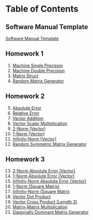 # Table of Contents

## Software Manual Template
[Software Manual Template](Software_Manual.md)
## Homework 1

1. [Machine Single Precision](MachineErrorSinglePrecision.md)
2. [Machine Double Precision](MachineErrorDoublePrecision.md)
3. [Matrix Struct](MatrixStruct.md)
4. [Random Matrix Generator](RandomMatrixGenerator.md)

## Homework 2

5. [Absolute Error](AbsoluteError.md)
6. [Relative Error](RelativeError.md)
7. [Vector Addition](VectorAddition.md)
8. [Vector Scalar Multiplication](VectorScalarMultiplication.md)
9. [2-Norm (Vector)](2-VectorNorm.md)
10. [1-Norm (Vector)](1-VectorNorm.md)
11. [Infinity-Norm (Vector)](Infinity-VectorNorm.md)
12. [Random Symmetric Matrix Generator](RandomSymmetricMatrix.md)

## Homework 3

13. [2-Norm Absolute Error (Vector)]()
14. [1-Norm Absolute Error (Vector)]()
15. [Infinity-Norm Absolute Error (Vector)]()
16. [1-Norm (Square Matrix)]()
17. [Infinity-Norm (Square Matrix]()
18. [Vector Dot Product]()
19. [Vector Cross Product (Length 3)]()
20. [Matrix-Matrix Multiplication]()
21. [Diagonally Dominant Matrix Generator]()

